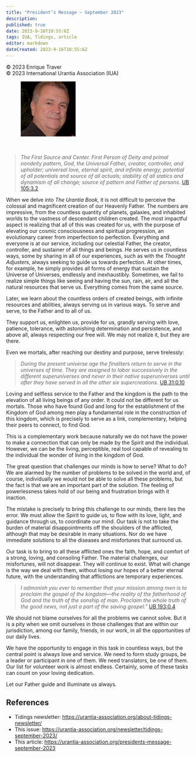 ```yaml
---
title: "President’s Message – September 2023"
description: 
published: true
date: 2023-9-16T10:55:6Z
tags: IUA, Tidings, article
editor: markdown
dateCreated: 2023-9-16T10:55:6Z
---
```


<p class="v-card v-sheet theme--light gray lighten-3 px-2">© 2023 Enrique Traver<br>© 2023 International Urantia Association (IUA)</p>

<figure id="Figure_1" class="image urantiapedia image-style-align-left">
<img src="../../../image/article/IUA_Tidings/image-1.jpeg">
</figure>
<br style="clear:both;"/>

> _The First Source and Center. First Person of Deity and primal nondeity pattern, God, the Universal Father, creator, controller, and upholder; universal love, eternal spirit, and infinite energy; potential of all potentials and source of all actuals; stability of all statics and dynamism of all change; source of pattern and Father of persons._ [UB 105:3.2](/en/The_Urantia_Book/105#p3_2)

When we delve into _The Urantia Book,_ it is not difficult to perceive the colossal and magnificent creation of our Heavenly Father. The numbers are impressive, from the countless quantity of planets, galaxies, and inhabited worlds to the vastness of descendant children created. The most impactful aspect is realizing that all of this was created for us, with the purpose of elevating our cosmic consciousness and spiritual progression, an evolutionary career from imperfection to perfection. Everything and everyone is at our service, including our celestial Father, the creator, controller, and sustainer of all things and beings. He serves us in countless ways, some by sharing in all of our experiences, such as with the _Thought Adjusters_, always seeking to guide us towards perfection. At other times, for example, he simply provides all forms of energy that sustain the Universe of Universes, endlessly and inexhaustibly. Sometimes, we fail to realize simple things like seeing and having the sun, rain, air, and all the natural resources that serve us. Everything comes from the same source.

Later, we learn about the countless orders of created beings, with infinite resources and abilities, always serving us in various ways. To serve and serve, to the Father and to all of us.

They support us, enlighten us, provide for us, grandly serving with love, patience, tolerance, with astonishing determination and persistence, and above all, always respecting our free will. We may not realize it, but they are there.

Even we mortals, after reaching our destiny and purpose, serve tirelessly:

> _During the present universe age the finaliters return to serve in the universes of time. They are assigned to labor successively in the different superuniverses and never in their native superuniverses until after they have served in all the other six supercreations._ [UB 31:0.10](/en/The_Urantia_Book/31#p0_10)

Loving and selfless service to the Father and the kingdom is the path to the elevation of all living beings of any order. It could not be different for us mortals. Those who have found God and long for the establishment of the Kingdom of God among men play a fundamental role in the construction of this kingdom, which is precisely to serve as a link, complementary, helping their peers to connect, to find God.

This is a complementary work because naturally we do not have the power to make a connection that can only be made by the Spirit and the individual. However, we can be the living, perceptible, real tool capable of revealing to the individual the wonder of living in the kingdom of God.

The great question that challenges our minds is how to serve? What to do? We are alarmed by the number of problems to be solved in the world and, of course, individually we would not be able to solve all these problems, but the fact is that we are an important part of the solution. The feeling of powerlessness takes hold of our being and frustration brings with it inaction.

The mistake is precisely to bring this challenge to our minds, there lies the error. We must allow the Spirit to guide us, to flow with its love, light, and guidance through us, to coordinate our mind. Our task is not to take the burden of material disappointments off the shoulders of the afflicted, although that may be desirable in many situations. Nor do we have immediate solutions to all the diseases and misfortunes that surround us.

Our task is to bring to all these afflicted ones the faith, hope, and comfort of a strong, loving, and consoling Father. The material challenges, our misfortunes, will not disappear. They will continue to exist. What will change is the way we deal with them, without losing our hopes of a better eternal future, with the understanding that afflictions are temporary experiences.

> _I admonish you ever to remember that your mission among men is to proclaim the gospel of the kingdom—the reality of the fatherhood of God and the truth of the sonship of man. Proclaim the whole truth of the good news, not just a part of the saving gospel.”_ [UB 193:0.4](/en/The_Urantia_Book/193#p0_4)

We should not blame ourselves for all the problems we cannot solve. But it is a pity when we omit ourselves in those challenges that are within our jurisdiction, among our family, friends, in our work, in all the opportunities of our daily lives.

We have the opportunity to engage in this task in countless ways, but the central point is always love and service. We need to form study groups, be a leader or participant in one of them. We need translators, be one of them. Our list for volunteer work is almost endless. Certainly, some of these tasks can count on your loving dedication.

Let our Father guide and illuminate us always.

## References

- Tidings newsletter: https://urantia-association.org/about-tidings-newsletter/
- This issue: https://urantia-association.org/newsletter/tidings-september-2023/
- This article: https://urantia-association.org/presidents-message-september-2023